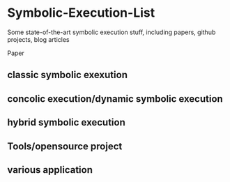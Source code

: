 # Symbolic-Execution-List
Some state-of-the-art symbolic execution stuff, including papers, github projects, blog articles



Paper

## classic symbolic exexution



## concolic execution/dynamic symbolic execution



## hybrid symbolic execution





## Tools/opensource project



## various application
